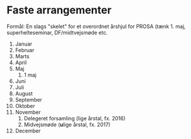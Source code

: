 # Faste arrangementer

Formål: En slags "skelet" for et overordnet årshjul for PROSA \(tænk 1. maj, superhelteseminar, DF/midtvejsmøde etc.

1. Januar
2. Februar
3. Marts
4. April
5. Maj
   1. 1 maj
6. Juni
7. Juli
8. August
9. September
10. Oktober
11. November
    1. Delegeret forsamling \(lige årstal, fx. 2016\)
    2. Midvejsmøde \(**u**lige årstal, fx. 2017\)
12. December



